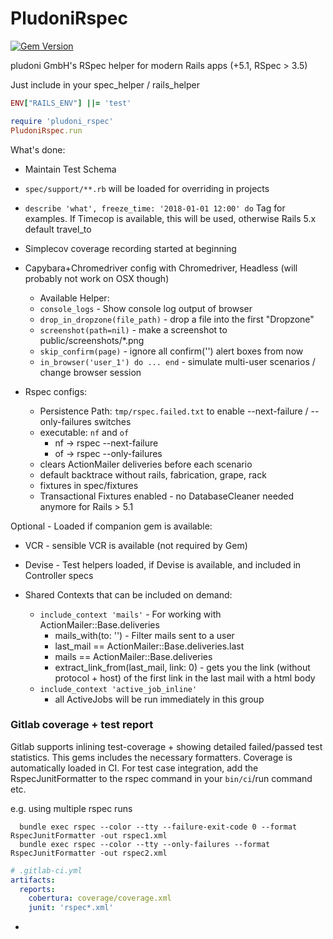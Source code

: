 # PludoniRspec

[![Gem Version](https://badge.fury.io/rb/pludoni_rspec.svg)](https://badge.fury.io/rb/pludoni_rspec)

pludoni GmbH's RSpec helper for modern Rails apps (+5.1, RSpec > 3.5)

Just include in your spec_helper / rails_helper

```ruby
ENV["RAILS_ENV"] ||= 'test'

require 'pludoni_rspec'
PludoniRspec.run
```

What's done:

* Maintain Test Schema
* ``spec/support/**.rb`` will be loaded for overriding in projects
* ``describe 'what', freeze_time: '2018-01-01 12:00' do`` Tag for examples. If Timecop is available, this will be used, otherwise Rails 5.x default travel_to
* Simplecov coverage recording started at beginning
* Capybara+Chromedriver config with Chromedriver, Headless (will probably not work on OSX though)
  *  Available Helper:
    * ``console_logs`` - Show console log output of browser
    * ``drop_in_dropzone(file_path)`` - drop a file into the first "Dropzone"
    * ``screenshot(path=nil)`` - make a screenshot to public/screenshots/*.png
    * ``skip_confirm(page)`` - ignore all confirm('') alert boxes from now
    * ``in_browser('user_1') do ... end`` - simulate multi-user scenarios / change browser session

* Rspec configs:
  * Persistence Path: ``tmp/rspec.failed.txt`` to enable --next-failure / --only-failures switches
  * executable: ``nf`` and ``of``
    * nf -> rspec --next-failure
    * of -> rspec --only-failures
  * clears ActionMailer deliveries before each scenario
  * default backtrace without rails, fabrication, grape, rack
  * fixtures in spec/fixtures
  * Transactional Fixtures enabled - no DatabaseCleaner needed anymore for Rails > 5.1

Optional - Loaded if companion gem is available:

* VCR - sensible VCR is available (not required by Gem)
* Devise - Test helpers loaded, if Devise is available, and included in Controller specs

* Shared Contexts that can be included on demand:
  * ``include_context 'mails'`` - For working with ActionMailer::Base.deliveries
    * mails_with(to: '')  - Filter mails sent to a user
    * last_mail  == ActionMailer::Base.deliveries.last
    * mails  == ActionMailer::Base.deliveries
    * extract_link_from(last_mail, link: 0)  - gets you the link (without protocol + host) of the first link in the last mail with a html body
  * ``include_context 'active_job_inline'``
    * all ActiveJobs will be run immediately in this group

### Gitlab coverage + test report

Gitlab supports inlining test-coverage + showing detailed failed/passed test statistics. This gems includes the necessary formatters. Coverage is automatically loaded in CI. For test case integration, add the RspecJunitFormatter to the rspec command in your ``bin/ci``/run command etc.

e.g. using multiple rspec runs

```
  bundle exec rspec --color --tty --failure-exit-code 0 --format RspecJunitFormatter -out rspec1.xml
  bundle exec rspec --color --tty --only-failures --format RspecJunitFormatter -out rspec2.xml
```

```yaml
# .gitlab-ci.yml
artifacts:
  reports:
    cobertura: coverage/coverage.xml
    junit: 'rspec*.xml'
```
-

